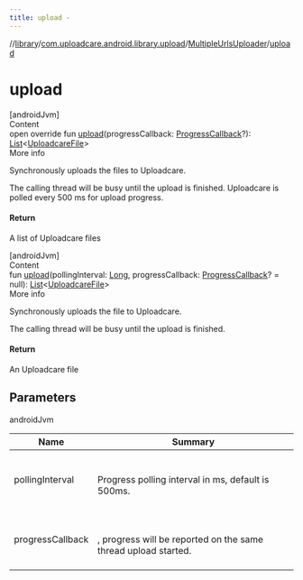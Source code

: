 ```yaml
---
title: upload -
---
```

//[library](../../index.md)/[com.uploadcare.android.library.upload](../index.md)/[MultipleUrlsUploader](index.md)/[upload](upload.md)



# upload  
[androidJvm]  
Content  
open override fun [upload](upload.md)(progressCallback: [ProgressCallback](../../com.uploadcare.android.library.callbacks/-progress-callback/index.md)?): [List](https://kotlinlang.org/api/latest/jvm/stdlib/kotlin.collections/-list/index.html)<[UploadcareFile](../../com.uploadcare.android.library.api/-uploadcare-file/index.md)>  
More info  


Synchronously uploads the files to Uploadcare.



<p> The calling thread will be busy until the upload is finished. Uploadcare is polled every 500 ms for upload progress.



#### Return  


A list of Uploadcare files

  


[androidJvm]  
Content  
fun [upload](upload.md)(pollingInterval: [Long](https://kotlinlang.org/api/latest/jvm/stdlib/kotlin/-long/index.html), progressCallback: [ProgressCallback](../../com.uploadcare.android.library.callbacks/-progress-callback/index.md)? = null): [List](https://kotlinlang.org/api/latest/jvm/stdlib/kotlin.collections/-list/index.html)<[UploadcareFile](../../com.uploadcare.android.library.api/-uploadcare-file/index.md)>  
More info  


Synchronously uploads the file to Uploadcare.



The calling thread will be busy until the upload is finished.



#### Return  


An Uploadcare file



## Parameters  
  
androidJvm  
  
|  Name|  Summary| 
|---|---|
| <a name="com.uploadcare.android.library.upload/MultipleUrlsUploader/upload/#kotlin.Long#com.uploadcare.android.library.callbacks.ProgressCallback?/PointingToDeclaration/"></a>pollingInterval| <a name="com.uploadcare.android.library.upload/MultipleUrlsUploader/upload/#kotlin.Long#com.uploadcare.android.library.callbacks.ProgressCallback?/PointingToDeclaration/"></a><br><br>Progress polling interval in ms, default is 500ms.<br><br>
| <a name="com.uploadcare.android.library.upload/MultipleUrlsUploader/upload/#kotlin.Long#com.uploadcare.android.library.callbacks.ProgressCallback?/PointingToDeclaration/"></a>progressCallback| <a name="com.uploadcare.android.library.upload/MultipleUrlsUploader/upload/#kotlin.Long#com.uploadcare.android.library.callbacks.ProgressCallback?/PointingToDeclaration/"></a><br><br>, progress will be reported on the same thread upload started.<br><br>
  
  



